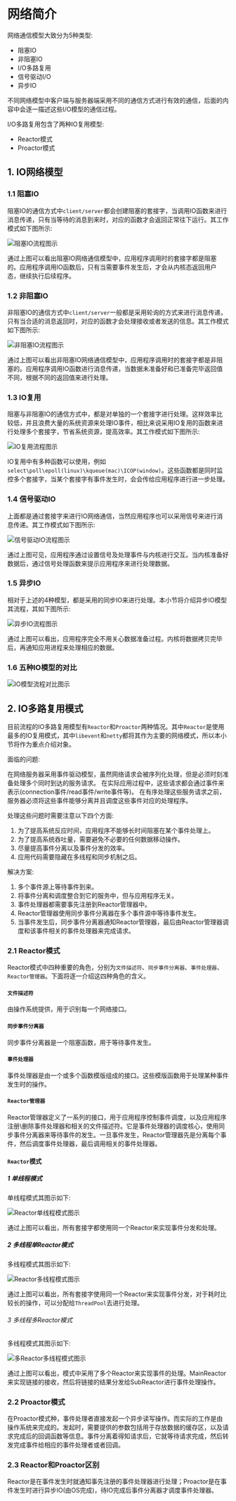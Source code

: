 # 网络简介

网络通信模型大致分为5种类型:

* 阻塞IO
* 非阻塞IO
* I/O多路复用
* 信号驱动I/O
* 异步IO

不同网络模型中客户端与服务器端采用不同的通信方式进行有效的通信，后面的内容中会逐一描述这些I/O模型的通信过程。

I/O多路复用包含了两种IO复用模型:

* Reactor模式
* Proactor模式

## 1. IO网络模型

### 1.1 阻塞IO
阻塞IO的通信方式中`client/server`都会创建阻塞的套接字，当调用IO函数来进行消息传递，只有当等待的消息到来时，对应的函数才会返回正常往下运行。其工作模式如下图所示:

![阻塞IO流程图示](/images/阻塞IO.jpg)

通过上图可以看出阻塞IO网络通信模型中，应用程序调用时的套接字都是阻塞的。应用程序调用IO函数后，只有当需要事件发生后，才会从内核态返回用户态，继续执行后续程序。

### 1.2 非阻塞IO
非阻塞IO的通信方式中`client/server`一般都是采用轮询的方式来进行消息传递，只有当合适的消息返回时，对应的函数才会处理接收或者发送的信息。其工作模式如下图所示:

![非阻塞IO流程图示](/images/非阻塞IO.jpg)

通过上图可以看出非阻塞IO网络通信模型中，应用程序调用时的套接字都是非阻塞的。应用程序调用IO函数进行消息传递，当数据未准备好和已准备完毕返回值不同，根据不同的返回值来进行处理。

### 1.3 IO复用
阻塞与非阻塞IO的通信方式中，都是对单独的一个套接字进行处理。这样效率比较低，并且浪费大量的系统资源来处理IO事件，相比来说采用IO复用的函数来进行处理多个套接字，节省系统资源，提高效率。其工作模式如下图所示:

![IO复用流程图示](/images/IO复用.jpg)

IO复用中有多种函数可以使用，例如`select\poll\epoll(linux)\kqueue(mac)\ICOP(window)`。这些函数都是同时监控多个套接字，当某个套接字有事件发生时，会会传给应用程序进行进一步处理。

### 1.4 信号驱动IO
上面都是通过套接字来进行IO网络通信，当然应用程序也可以采用信号来进行消息传递。其工作模式如下图所示:

![信号驱动IO流程图示](/images/信号驱动IO.jpg)

通过上图可见，应用程序通过设置信号及处理事件与内核进行交互。当内核准备好数据后，通过信号处理函数来提示应用程序来进行处理数据。

### 1.5 异步IO
相对于上述的4种模型，都是采用的同步IO来进行处理。本小节将介绍异步IO模型其流程，其如下图所示:

![异步IO流程图示](/images/异步IO.jpg)

通过上图可以看出，应用程序完全不用关心数据准备过程。内核将数据拷贝完毕后，再通知应用进程来处理相应的数据。

### 1.6 五种IO模型的对比

![IO模型流程对比图示](/images/IO模型对比.jpg)

## 2. IO多路复用模式
目前流程的IO多路复用模型有`Reactor`和`Proactor`两种情况。其中`Reactor`是使用最多的IO复用模式，其中`libevent`和`netty`都将其作为主要的网络模式，所以本小节将作为重点介绍对象。

面临的问题:

在网络服务器采用事件驱动模型，虽然网络请求会被序列化处理，但是必须时刻准备处理多个同时到达的服务请求。
在实际应用过程中，这些请求都会通过事件来表示(connection事件/read事件/write事件等)。
在有序处理这些服务请求之前，服务器必须将这些事件能够分离并且调度这些事件对应的处理程序。

处理这些问题时需要注意以下四个方面:
1. 为了提高系统反应时间，应用程序不能够长时间阻塞在某个事件处理上。
2. 为了提高系统吞吐量，需要避免不必要的任何数据移动操作。
3. 尽量提高事件分离以及事件分发的效率。
4. 应用代码需要隐藏在多线程和同步机制之后。

解决方案:

1. 多个事件源上等待事件到来。
2. 将事件分离和调度整合到它的服务中，但与应用程序无关。
3. 事件处理器都需要事先注册到Reactor管理器中。
4. Reactor管理器使用同步事件分离器在多个事件源中等待事件发生。
5. 当事件发生后，同步事件分离器通知Reactor管理器，最后由Reactor管理器调度和该事件相关的事件处理器来完成请求。

### 2.1 Reactor模式
Reactor模式中四种重要的角色，分别为`文件描述符`、`同步事件分离器`、`事件处理器`、`Reactor管理器`。下面将逐一介绍这四种角色的含义。

#### `文件描述符`
由操作系统提供，用于识别每一个网络接口。

#### `同步事件分离器`
同步事件分离器是一个阻塞函数，用于等待事件发生。

#### `事件处理器`
事件处理器是由一个或多个函数模版组成的接口。这些模版函数用于处理某种事件发生时的操作。

#### `Reactor管理器`
Reactor管理器定义了一系列的接口，用于应用程序控制事件调度，以及应用程序注册\删除事件处理器和相关的文件描述符。它是事件处理器的调度核心，使用同步事件分离器来等待事件的发生。一旦事件发生，Reactor管理器先是分离每个事件，然后调度事件处理器，最后调用相关的事件处理器。

#### `Reactor`模式

##### 1 单线程模式
单线程模式其图示如下:

![Reactor单线程模式图示](/images/reactor单线程模式.jpg)

通过上图可以看出，所有套接字都使用同一个Reactor来实现事件分发和处理。

##### 2 多线程单Reactor模式
多线程模式其图示如下:

![Reactor多线程模式图示](/images/reactor多线程模式.jpg)

通过上图可以看出，所有套接字使用同一个Reactor来实现事件分发，对于耗时比较长的操作，可以分配给`ThreadPool`去进行处理。

###### 3 多线程多Reactor模式
多线程模式其图示如下:

![多Reactor多线程模式图示](/images/多reactor多线程.jpg)

通过上图可以看出，模式中采用了多个Reactor来实现事件的处理。MainReactor来实现链接的接收，然后将链接的结果分发给SubReactor进行事件处理操作。

### 2.2 Proactor模式
在Proactor模式种，事件处理者直接发起一个异步读写操作。而实际的工作是由操作系统来完成的。发起时，需要提供的参数包括用于存放数据的缓存区，以及请求完成后的回调函数等信息。事件分离着得知请求后，它就等待请求完成，然后转发完成事件给相应的事件处理者或者回调。

### 2.3 Reactor和Proactor区别
Reactor是在事件发生时就通知事先注册的事件处理器进行处理；Proactor是在事件发生时进行异步IO(由OS完成)，待IO完成后事件分离器才调度事件处理器。
